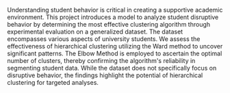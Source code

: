 Understanding student behavior is critical in creating a supportive academic environment. This project introduces a model to analyze student disruptive behavior by determining the most effective clustering algorithm through experimental evaluation on a generalized dataset. The dataset encompasses various aspects of university students. We assess the effectiveness of hierarchical clustering utilizing the Ward method to uncover significant patterns. The Elbow Method is employed to ascertain the optimal number of clusters, thereby confirming the algorithm's reliability in segmenting student data. While the dataset does not specifically focus on disruptive behavior, the findings highlight the potential of hierarchical clustering for targeted analyses. 
